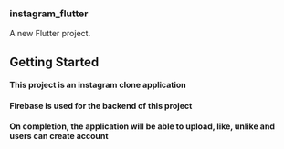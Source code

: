 ### instagram_flutter

A new Flutter project.

## Getting Started

#### This project is an instagram clone application
#### Firebase is used for the backend of this project

#### On completion, the application will be able to upload, like, unlike and users can create account

